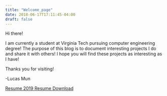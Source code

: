 ```yaml
---
title: "Welcome_page"
date: 2018-06-17T17:11:45-04:00
draft: false
---
```


Hi there! 

I am currently a student at Virginia Tech pursuing computer engineering degree! The purpose of this blog is to document interesting projects I do and share it with others! I hope you will find these projects as interesting as I have!

Thanks you for visiting!

-Lucas Mun

[Resume 2019 Resume Download](../2019.pdf)